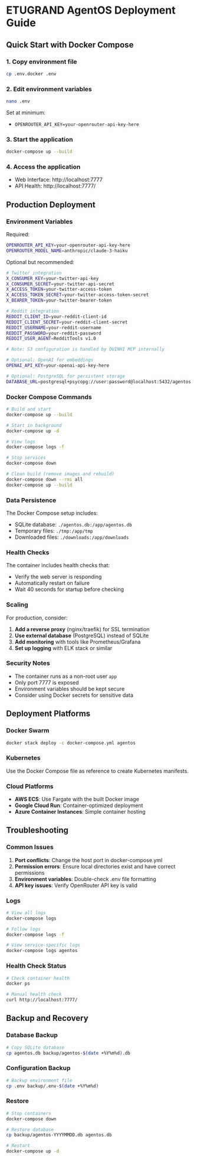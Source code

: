 # ETUGRAND AgentOS Deployment Guide

## Quick Start with Docker Compose

### 1. Copy environment file
```bash
cp .env.docker .env
```

### 2. Edit environment variables
```bash
nano .env
```
Set at minimum:
- `OPENROUTER_API_KEY=your-openrouter-api-key-here`

### 3. Start the application
```bash
docker-compose up --build
```

### 4. Access the application
- Web Interface: http://localhost:7777
- API Health: http://localhost:7777/

## Production Deployment

### Environment Variables

Required:
```bash
OPENROUTER_API_KEY=your-openrouter-api-key-here
OPENROUTER_MODEL_NAME=anthropic/claude-3-haiku
```

Optional but recommended:
```bash
# Twitter integration
X_CONSUMER_KEY=your-twitter-api-key
X_CONSUMER_SECRET=your-twitter-api-secret
X_ACCESS_TOKEN=your-twitter-access-token
X_ACCESS_TOKEN_SECRET=your-twitter-access-token-secret
X_BEARER_TOKEN=your-twitter-bearer-token

# Reddit integration
REDDIT_CLIENT_ID=your-reddit-client-id
REDDIT_CLIENT_SECRET=your-reddit-client-secret
REDDIT_USERNAME=your-reddit-username
REDDIT_PASSWORD=your-reddit-password
REDDIT_USER_AGENT=RedditTools v1.0

# Note: S3 configuration is handled by OUINHI MCP internally

# Optional: OpenAI for embeddings
OPENAI_API_KEY=your-openai-api-key-here

# Optional: PostgreSQL for persistent storage
DATABASE_URL=postgresql+psycopg://user:password@localhost:5432/agentos
```

### Docker Compose Commands

```bash
# Build and start
docker-compose up --build

# Start in background
docker-compose up -d

# View logs
docker-compose logs -f

# Stop services
docker-compose down

# Clean build (remove images and rebuild)
docker-compose down --rmi all
docker-compose up --build
```

### Data Persistence

The Docker Compose setup includes:
- SQLite database: `./agentos.db:/app/agentos.db`
- Temporary files: `./tmp:/app/tmp`
- Downloaded files: `./downloads:/app/downloads`

### Health Checks

The container includes health checks that:
- Verify the web server is responding
- Automatically restart on failure
- Wait 40 seconds for startup before checking

### Scaling

For production, consider:
1. **Add a reverse proxy** (nginx/traefik) for SSL termination
2. **Use external database** (PostgreSQL) instead of SQLite
3. **Add monitoring** with tools like Prometheus/Grafana
4. **Set up logging** with ELK stack or similar

### Security Notes

- The container runs as a non-root user `app`
- Only port 7777 is exposed
- Environment variables should be kept secure
- Consider using Docker secrets for sensitive data

## Deployment Platforms

### Docker Swarm
```bash
docker stack deploy -c docker-compose.yml agentos
```

### Kubernetes
Use the Docker Compose file as reference to create Kubernetes manifests.

### Cloud Platforms
- **AWS ECS**: Use Fargate with the built Docker image
- **Google Cloud Run**: Container-optimized deployment
- **Azure Container Instances**: Simple container hosting

## Troubleshooting

### Common Issues
1. **Port conflicts**: Change the host port in docker-compose.yml
2. **Permission errors**: Ensure local directories exist and have correct permissions
3. **Environment variables**: Double-check .env file formatting
4. **API key issues**: Verify OpenRouter API key is valid

### Logs
```bash
# View all logs
docker-compose logs

# Follow logs
docker-compose logs -f

# View service-specific logs
docker-compose logs agentos
```

### Health Check Status
```bash
# Check container health
docker ps

# Manual health check
curl http://localhost:7777/
```

## Backup and Recovery

### Database Backup
```bash
# Copy SQLite database
cp agentos.db backup/agentos-$(date +%Y%m%d).db
```

### Configuration Backup
```bash
# Backup environment file
cp .env backup/.env-$(date +%Y%m%d)
```

### Restore
```bash
# Stop containers
docker-compose down

# Restore database
cp backup/agentos-YYYYMMDD.db agentos.db

# Restart
docker-compose up -d
```
